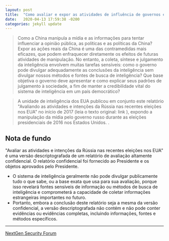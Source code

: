 ```yaml
---
layout: post
title:  "Como avaliar e expor as atividades de influência de governos estrangeiros no meu território? Emprestado da revisão das agências de inteligência dos EUA"
date:   2020-04-13 17:59:38 -0200
categories: jekyll update
---
```


>Como a China manipula a mídia e as informações para tentar influenciar a opinião pública, as políticas e as políticas da China? Expor as ações reais da China é uma das contramedidas mais eficazes, que podem enfraquecer diretamente os efeitos de futuras atividades de manipulação. No entanto, a coleta, síntese e julgamento da inteligência envolvem muitas tarefas sensíveis: como o governo pode divulgar adequadamente as conclusões da inteligência sem divulgar nossos métodos e fontes de busca de inteligência? Que base objetiva o governo deve apresentar e como explicar seus padrões de julgamento à sociedade, a fim de manter a credibilidade vital do sistema de inteligência em um país democrático?

>A unidade de inteligência dos EUA publicou em conjunto este relatório "Avaliando as atividades e intenções da Rússia nas recentes eleições nos EUA" no início de 2017 (leia o texto original: link ), expondo a manipulação da mídia pelo governo russo durante as eleições presidenciais de 2016 nos Estados Unidos. .

## Nota de fundo
"Avaliar as atividades e intenções da Rússia nas recentes eleições nos EUA" é uma versão descriptografada de um relatório de avaliação altamente confidencial. O relatório confidencial foi fornecido ao Presidente e os objetos aprovados pelo Presidente.

- O sistema de inteligência geralmente não pode divulgar publicamente tudo o que sabe, ou a base exata que usa para sua avaliação, porque isso revelará fontes sensíveis de informação ou métodos de busca de inteligência e comprometerá a capacidade de coletar informações estrangeiras importantes no futuro.
- Portanto, embora a conclusão deste relatório seja a mesma da versão confidencial, a versão descriptografada não contém e não pode conter evidências ou evidências completas, incluindo informações, fontes e métodos específicos.


---

[NextGen Security Forum](https://nsforum.tw/foreign-activities-intentions-elections-attribution/)
